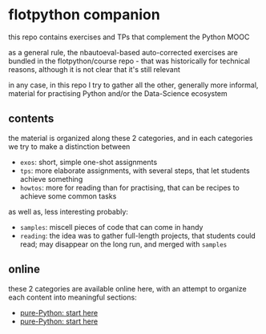 # flotpython companion

this repo contains exercises and TPs that complement the Python MOOC

as a general rule, the nbautoeval-based auto-corrected exercises are bundled in the flotpython/course repo - that was historically for technical reasons, although it is not clear that it's still relevant

in any case, in this repo I try to gather all the other, generally more informal, material for practising Python and/or the Data-Science ecosystem

## contents

the material is organized along these 2 categories, and in each categories we try to make a distinction between

* `exos`: short, simple one-shot assignments
* `tps`: more elaborate assignments, with several steps, that let students achieve something
* `howtos`: more for reading than for practising, that can be recipes to achieve some common tasks

as well as, less interesting probably:

* `samples`: miscell pieces of code that can come in handy
* `reading`: the idea was to gather full-length projects, that students could read; may disappear on the long run, and merged with `samples`

## online

these 2 categories are available online here, with an attempt to organize each content into meaningful sections:

* [pure-Python: start here](https://nbhosting.inria.fr/builds/python-exos/python/latest/README.html)
* [pure-Python: start here](https://nbhosting.inria.fr/builds/python-exos/data-science/latest/README.html)
